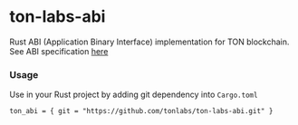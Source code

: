 # ton-labs-abi
Rust ABI (Application Binary Interface) implementation for TON blockchain.
See ABI specification [here](https://docs.ton.dev/86757ecb2/p/15062d)

### Usage
Use in your Rust project by adding git dependency into `Cargo.toml`
```
ton_abi = { git = "https://github.com/tonlabs/ton-labs-abi.git" }
```

